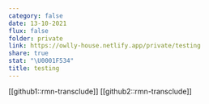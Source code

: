 ```yaml
---
category: false
date: 13-10-2021
flux: false
folder: private
link: https://owlly-house.netlify.app/private/testing
share: true
stat: "\U0001F534"
title: testing
---
```


[[github1::rmn-transclude]] [[github2::rmn-transclude]]